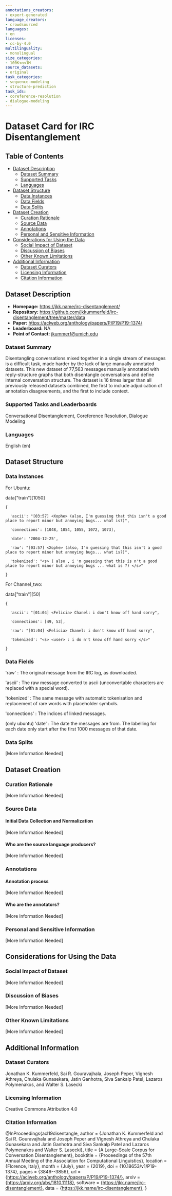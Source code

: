 ```yaml
---
annotations_creators:
- expert-generated
language_creators:
- crowdsourced
languages:
- en
licenses:
- cc-by-4.0
multilinguality:
- monolingual
size_categories:
- 100K<n<1M
source_datasets:
- original
task_categories:
- sequence-modeling
- structure-prediction
task_ids:
- coreference-resolution
- dialogue-modeling
---
```


# Dataset Card for IRC Disentanglement

## Table of Contents
- [Dataset Description](#dataset-description)
  - [Dataset Summary](#dataset-summary)
  - [Supported Tasks](#supported-tasks-and-leaderboards)
  - [Languages](#languages)
- [Dataset Structure](#dataset-structure)
  - [Data Instances](#data-instances)
  - [Data Fields](#data-instances)
  - [Data Splits](#data-instances)
- [Dataset Creation](#dataset-creation)
  - [Curation Rationale](#curation-rationale)
  - [Source Data](#source-data)
  - [Annotations](#annotations)
  - [Personal and Sensitive Information](#personal-and-sensitive-information)
- [Considerations for Using the Data](#considerations-for-using-the-data)
  - [Social Impact of Dataset](#social-impact-of-dataset)
  - [Discussion of Biases](#discussion-of-biases)
  - [Other Known Limitations](#other-known-limitations)
- [Additional Information](#additional-information)
  - [Dataset Curators](#dataset-curators)
  - [Licensing Information](#licensing-information)
  - [Citation Information](#citation-information)

## Dataset Description

- **Homepage:** https://jkk.name/irc-disentanglement/
- **Repository:** https://github.com/jkkummerfeld/irc-disentanglement/tree/master/data
- **Paper:** https://aclweb.org/anthology/papers/P/P19/P19-1374/
- **Leaderboard:** NA
- **Point of Contact:** jkummerf@umich.edu

### Dataset Summary

Disentangling conversations mixed together in a single stream of messages is a difficult task, made harder by the lack of large manually annotated datasets. This new dataset of 77,563 messages manually annotated with reply-structure graphs that both disentangle conversations and define internal conversation structure. The dataset is 16 times larger than all previously released datasets combined, the first to include adjudication of annotation disagreements, and the first to include context.

### Supported Tasks and Leaderboards

Conversational Disentanglement, Coreference Resolution, Dialogue Modeling

### Languages

English (en)

## Dataset Structure

### Data Instances

For Ubuntu:

data["train"][1050]

```
{

  'ascii': "[03:57] <Xophe> (also, I'm guessing that this isn't a good place to report minor but annoying bugs... what is?)", 

  'connections': [1048, 1054, 1055, 1072, 1073], 

  'date': '2004-12-25', 

  'raw': "[03:57] <Xophe> (also, I'm guessing that this isn't a good place to report minor but annoying bugs... what is?)", 

  'tokenized': "<s> ( also , i 'm guessing that this is n't a good place to report minor but annoying bugs ... what is ?) </s>"

}
```

For Channel_two:

data["train"][50]

```
{

  'ascii': "[01:04] <Felicia> Chanel: i don't know off hand sorry", 

  'connections': [49, 53], 

  'raw': "[01:04] <Felicia> Chanel: i don't know off hand sorry", 

  'tokenized': "<s> <user> : i do n't know off hand sorry </s>"

}
```

### Data Fields

'raw' : The original message from the IRC log, as downloaded.

'ascii' : The raw message converted to ascii (unconvertable characters are replaced with a special word).

'tokenized' : The same message with automatic tokenisation and replacement of rare words with placeholder symbols.

'connections' : The indices of linked messages.

(only ubuntu) 'date' : The date the messages are from. The labelling for each date only start after the first 1000 messages of that date.

### Data Splits

[More Information Needed]

## Dataset Creation

### Curation Rationale

[More Information Needed]

### Source Data

#### Initial Data Collection and Normalization

[More Information Needed]

#### Who are the source language producers?

[More Information Needed]

### Annotations

#### Annotation process

[More Information Needed]

#### Who are the annotators?

[More Information Needed]

### Personal and Sensitive Information

[More Information Needed]

## Considerations for Using the Data

### Social Impact of Dataset

[More Information Needed]

### Discussion of Biases

[More Information Needed]

### Other Known Limitations

[More Information Needed]

## Additional Information

### Dataset Curators

Jonathan K. Kummerfeld, Sai R. Gouravajhala, Joseph Peper, Vignesh Athreya, Chulaka Gunasekara, Jatin Ganhotra, Siva Sankalp Patel, Lazaros Polymenakos, and Walter S. Lasecki

### Licensing Information

Creative Commons Attribution 4.0

### Citation Information

@InProceedings{acl19disentangle,
  author    = {Jonathan K. Kummerfeld and Sai R. Gouravajhala and Joseph Peper and Vignesh Athreya and Chulaka Gunasekara and Jatin Ganhotra and Siva Sankalp Patel and Lazaros Polymenakos and Walter S. Lasecki},
  title     = {A Large-Scale Corpus for Conversation Disentanglement},
  booktitle = {Proceedings of the 57th Annual Meeting of the Association for Computational Linguistics},
  location  = {Florence, Italy},
  month     = {July},
  year      = {2019},
  doi       = {10.18653/v1/P19-1374},
  pages     = {3846--3856},
  url       = {https://aclweb.org/anthology/papers/P/P19/P19-1374/},
  arxiv     = {https://arxiv.org/abs/1810.11118},
  software  = {https://jkk.name/irc-disentanglement},
  data      = {https://jkk.name/irc-disentanglement},
}
